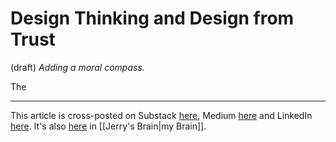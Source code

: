 # Design Thinking and Design from Trust
 (draft) 
*Adding a moral compass.* 

The 

--- 
This article is cross-posted on Substack [here](), Medium [here]() and LinkedIn [here](). It's also [here]() in [[Jerry's Brain|my Brain]]. 